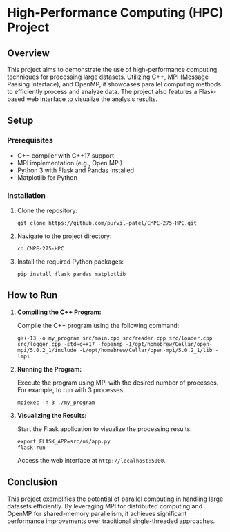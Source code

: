 # High-Performance Computing (HPC) Project

## Overview

This project aims to demonstrate the use of high-performance computing techniques for processing large datasets. Utilizing C++, MPI (Message Passing Interface), and OpenMP, it showcases parallel computing methods to efficiently process and analyze data. The project also features a Flask-based web interface to visualize the analysis results.

## Setup

### Prerequisites

- C++ compiler with C++17 support
- MPI implementation (e.g., Open MPI)
- Python 3 with Flask and Pandas installed
- Matplotlib for Python

### Installation

1. Clone the repository:

   ```
   git clone https://github.com/purvil-patel/CMPE-275-HPC.git
   ```

2. Navigate to the project directory:

   ```
   cd CMPE-275-HPC
   ```

3. Install the required Python packages:

   ```
   pip install flask pandas matplotlib
   ```

## How to Run

1. **Compiling the C++ Program:**

   Compile the C++ program using the following command:

   ```
   g++-13 -o my_program src/main.cpp src/reader.cpp src/loader.cpp src/logger.cpp -std=c++17 -fopenmp -I/opt/homebrew/Cellar/open-mpi/5.0.2_1/include -L/opt/homebrew/Cellar/open-mpi/5.0.2_1/lib -lmpi
   ```

2. **Running the Program:**

   Execute the program using MPI with the desired number of processes. For example, to run with 3 processes:

   ```
   mpiexec -n 3 ./my_program
   ```

3. **Visualizing the Results:**

   Start the Flask application to visualize the processing results:

   ```
   export FLASK_APP=src/ui/app.py
   flask run
   ```

   Access the web interface at `http://localhost:5000`.

## Conclusion

This project exemplifies the potential of parallel computing in handling large datasets efficiently. By leveraging MPI for distributed computing and OpenMP for shared-memory parallelism, it achieves significant performance improvements over traditional single-threaded approaches.
